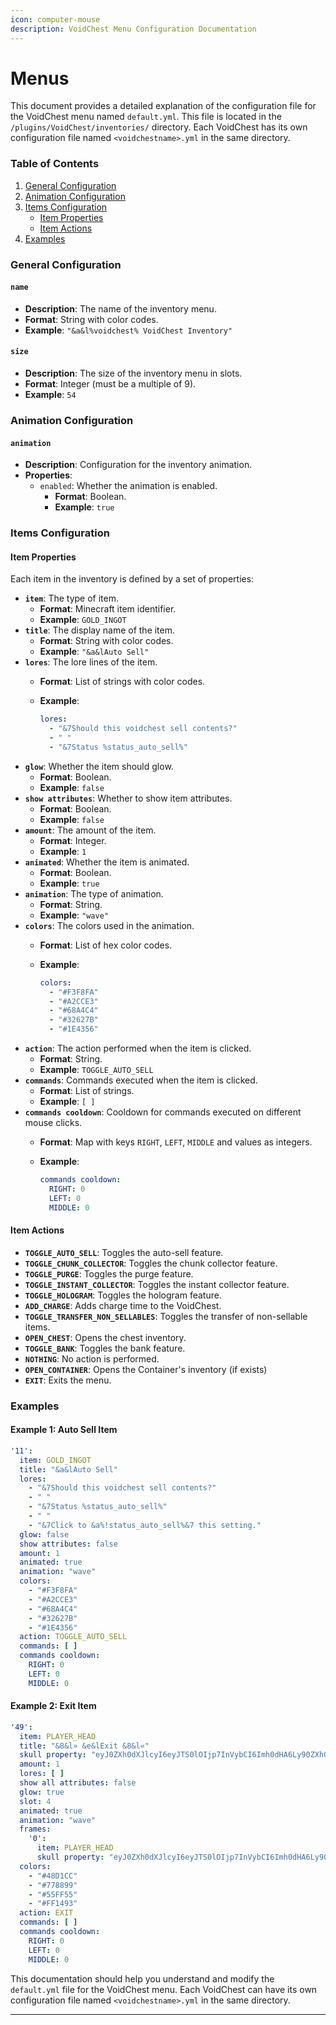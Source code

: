 ```yaml
---
icon: computer-mouse
description: VoidChest Menu Configuration Documentation
---
```


# Menus



This document provides a detailed explanation of the configuration file for the VoidChest menu named `default.yml`. This file is located in the `/plugins/VoidChest/inventories/` directory. Each VoidChest has its own configuration file named `<voidchestname>.yml` in the same directory.

### Table of Contents

1. [General Configuration](menus.md#general-configuration)
2. [Animation Configuration](menus.md#animation-configuration)
3. [Items Configuration](menus.md#items-configuration)
   * [Item Properties](menus.md#item-properties)
   * [Item Actions](menus.md#item-actions)
4. [Examples](menus.md#examples)

### General Configuration

#### `name`

* **Description**: The name of the inventory menu.
* **Format**: String with color codes.
* **Example**: `"&a&l%voidchest% VoidChest Inventory"`

#### `size`

* **Description**: The size of the inventory menu in slots.
* **Format**: Integer (must be a multiple of 9).
* **Example**: `54`

### Animation Configuration

#### `animation`

* **Description**: Configuration for the inventory animation.
* **Properties**:
  * `enabled`: Whether the animation is enabled.
    * **Format**: Boolean.
    * **Example**: `true`

### Items Configuration

#### Item Properties

Each item in the inventory is defined by a set of properties:

* **`item`**: The type of item.
  * **Format**: Minecraft item identifier.
  * **Example**: `GOLD_INGOT`
* **`title`**: The display name of the item.
  * **Format**: String with color codes.
  * **Example**: `"&a&lAuto Sell"`
* **`lores`**: The lore lines of the item.
  * **Format**: List of strings with color codes.
  *   **Example**:

      ```yaml
      lores:
        - "&7Should this voidchest sell contents?"
        - " "
        - "&7Status %status_auto_sell%"
      ```
* **`glow`**: Whether the item should glow.
  * **Format**: Boolean.
  * **Example**: `false`
* **`show attributes`**: Whether to show item attributes.
  * **Format**: Boolean.
  * **Example**: `false`
* **`amount`**: The amount of the item.
  * **Format**: Integer.
  * **Example**: `1`
* **`animated`**: Whether the item is animated.
  * **Format**: Boolean.
  * **Example**: `true`
* **`animation`**: The type of animation.
  * **Format**: String.
  * **Example**: `"wave"`
* **`colors`**: The colors used in the animation.
  * **Format**: List of hex color codes.
  *   **Example**:

      ```yaml
      colors:
        - "#F3F8FA"
        - "#A2CCE3"
        - "#68A4C4"
        - "#32627B"
        - "#1E4356"
      ```
* **`action`**: The action performed when the item is clicked.
  * **Format**: String.
  * **Example**: `TOGGLE_AUTO_SELL`
* **`commands`**: Commands executed when the item is clicked.
  * **Format**: List of strings.
  * **Example**: `[ ]`
* **`commands cooldown`**: Cooldown for commands executed on different mouse clicks.
  * **Format**: Map with keys `RIGHT`, `LEFT`, `MIDDLE` and values as integers.
  *   **Example**:

      ```yaml
      commands cooldown:
        RIGHT: 0
        LEFT: 0
        MIDDLE: 0
      ```

#### Item Actions

* **`TOGGLE_AUTO_SELL`**: Toggles the auto-sell feature.
* **`TOGGLE_CHUNK_COLLECTOR`**: Toggles the chunk collector feature.
* **`TOGGLE_PURGE`**: Toggles the purge feature.
* **`TOGGLE_INSTANT_COLLECTOR`**: Toggles the instant collector feature.
* **`TOGGLE_HOLOGRAM`**: Toggles the hologram feature.
* **`ADD_CHARGE`**: Adds charge time to the VoidChest.
* **`TOGGLE_TRANSFER_NON_SELLABLES`**: Toggles the transfer of non-sellable items.
* **`OPEN_CHEST`**: Opens the chest inventory.
* **`TOGGLE_BANK`**: Toggles the bank feature.
* **`NOTHING`**: No action is performed.
* **`OPEN_CONTAINER`**: Opens the Container's inventory (if exists)
* **`EXIT`**: Exits the menu.

### Examples

#### Example 1: Auto Sell Item

```yaml
'11':
  item: GOLD_INGOT
  title: "&a&lAuto Sell"
  lores:
    - "&7Should this voidchest sell contents?"
    - " "
    - "&7Status %status_auto_sell%"
    - " "
    - "&7Click to &a%!status_auto_sell%&7 this setting."
  glow: false
  show attributes: false
  amount: 1
  animated: true
  animation: "wave"
  colors:
    - "#F3F8FA"
    - "#A2CCE3"
    - "#68A4C4"
    - "#32627B"
    - "#1E4356"
  action: TOGGLE_AUTO_SELL
  commands: [ ]
  commands cooldown:
    RIGHT: 0
    LEFT: 0
    MIDDLE: 0
```

#### Example 2: Exit Item

```yaml
'49':
  item: PLAYER_HEAD
  title: "&8&l» &e&lExit &8&l«"
  skull property: "eyJ0ZXh0dXJlcyI6eyJTS0lOIjp7InVybCI6Imh0dHA6Ly90ZXh0dXJlcy5taW5lY3JhZnQubmV0L3RleHR1cmUvNDQ2NjRlZGVhNzAxOTMzMjZhYTMxZjhmNTBmODBjMjkzN2I1YThmMDczNThhNWIwODQ5ZGRmNWI1YjJjOGMzNiJ9fX0="
  amount: 1
  lores: [ ]
  show all attributes: false
  glow: true
  slot: 4
  animated: true
  animation: "wave"
  frames:
    '0':
      item: PLAYER_HEAD
      skull property: "eyJ0ZXh0dXJlcyI6eyJTS0lOIjp7InVybCI6Imh0dHA6Ly90ZXh0dXJlcy5taW5lY3JhZnQubmV0L3RleHR1cmUvYzY2ZmU5NzM4YTY5M2NlMjlkZWY1MmU3OTQ0OTNhZTAwMGVhYmE3MWJhNjYwNTY5MDY1ZWE2NjI4NTEzNTQxZiJ9fX0="
  colors:
    - "#48D1CC"
    - "#778899"
    - "#55FF55"
    - "#FF1493"
  action: EXIT
  commands: [ ]
  commands cooldown:
    RIGHT: 0
    LEFT: 0
    MIDDLE: 0
```

This documentation should help you understand and modify the `default.yml` file for the VoidChest menu. Each VoidChest can have its own configuration file named `<voidchestname>.yml` in the same directory.

***
